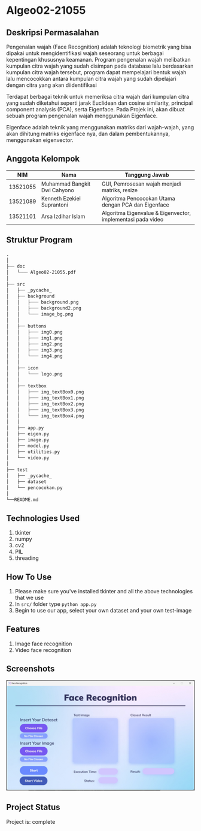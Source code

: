 # Algeo02-21055

## Deskripsi Permasalahan

Pengenalan wajah (Face Recognition) adalah teknologi biometrik yang bisa dipakai untuk mengidentifikasi wajah seseorang untuk berbagai kepentingan khususnya keamanan. Program pengenalan wajah melibatkan kumpulan citra wajah yang sudah disimpan pada database lalu berdasarkan kumpulan citra wajah tersebut, program dapat mempelajari bentuk wajah lalu mencocokkan antara kumpulan citra wajah yang sudah dipelajari dengan citra yang akan diidentifikasi

Terdapat berbagai teknik untuk memeriksa citra wajah dari kumpulan citra yang sudah diketahui seperti jarak Euclidean dan cosine similarity, principal component analysis (PCA), serta Eigenface. Pada Projek ini, akan dibuat sebuah program pengenalan wajah menggunakan Eigenface.

Eigenface adalah teknik yang menggunakan matriks dari wajah-wajah, yang akan dihitung matriks eigenface nya, dan dalam pembentukannya, menggunakan eigenvector.


## Anggota Kelompok

| NIM      | Nama                         | Tanggung Jawab                                                       |
| -------- | ---------------------------- | -------------------------------------------------------------------- |
| 13521055 | Muhammad Bangkit Dwi Cahyono | GUI, Pemrosesan wajah menjadi matriks, resize                        |
| 13521089 | Kenneth Ezekiel Suprantoni   | Algoritma Pencocokan Utama dengan PCA dan Eigenface                  |
| 13521101 | Arsa Izdihar Islam           | Algoritma Eigenvalue & Eigenvector, implementasi pada video          |

## Struktur Program
```
.
│ 
├── doc
│   └─── Algeo02-21055.pdf
│ 
├── src
│   ├── _pycache_
│   ├── background
│   │   ├─── background.png
│   │   ├─── background2.png
│   │   └─── image_bg.png
│   │
│   ├── buttons
│   │   ├─── img0.png		
│   │   ├─── img1.png		
│   │   ├─── img2.png	
│   │   ├─── img3.png		
│   │   └─── img4.png
│   │
│   ├── icon
│   │   └─── logo.png		
│   │
│   ├── textbox
│   │   ├─── img_textBox0.png
│   │   ├─── img_textBox1.png
│   │   ├─── img_textBox2.png
│   │   ├─── img_textBox3.png
│   │   └─── img_textBox4.png
│   │
│   ├── app.py
│   ├── eigen.py
│   ├── image.py
│   ├── model.py
│   ├── utilities.py
│   └── video.py
│  
├── test
│   ├── _pycache_
│   ├── dataset
│   └── pencocokan.py
│
└──README.md  
```

## Technologies Used
1. tkinter
2. numpy
3. cv2
4. PIL
5. threading

## How To Use
1. Please make sure you've installed tkinter and all the above technologies that we use
2. In `src/` folder type `python app.py`
3. Begin to use our app, select your own dataset and your own test-image

## Features
1. Image face recognition
2. Video face recognition

## Screenshots
![alt text](https://github.com/KenEzekiel/Algeo02-21055/blob/main/test/ss.jpg?raw=true)

## Project Status
Project is: complete
